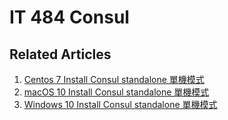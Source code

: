 # IT 484 Consul

## Related Articles
1. [Centos 7 Install Consul standalone 單機模式](https://www.ruoxue.org/it-484-centos-7-install-consul-standalone/)
2. [macOS 10 Install Consul standalone 單機模式](https://www.ruoxue.org/it-484-macos-10-install-consul-standalone/)
3. [Windows 10 Install Consul standalone 單機模式](https://www.ruoxue.org/it-484-windows-10-install-consul-standalone/)

